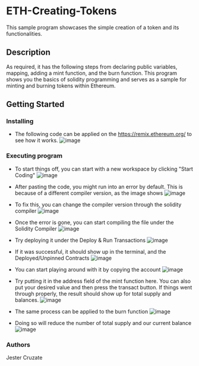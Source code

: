 # ETH-Creating-Tokens
This sample program showcases the simple creation of a token and its functionalities.
## Description
As required, it has the following steps from declaring public variables, mapping, adding a mint function, and the burn function. This program shows you the basics of solidity programming and serves as a sample for minting and burning tokens within Ethereum.

## Getting Started

### Installing
* The following code can be applied on the https://remix.ethereum.org/ to see how it works.
  ![image](https://github.com/pantofu/ETH-Creating-Tokens/assets/104056079/864a1c49-a272-4a18-b9c6-0acfcf730236)

### Executing program
* To start things off, you can start with a new workspace by clicking "Start Coding"
  ![image](https://github.com/pantofu/ETH-Creating-Tokens/assets/104056079/74457996-10f8-4aa0-b492-d29bcebaf907)

* After pasting the code, you might run into an error by default. This is because of a different compiler version, as the image shows
   ![image](https://github.com/pantofu/ETH-Creating-Tokens/assets/104056079/9a7f0409-cd1a-4ac1-871b-7046b2afe176)

* To fix this, you can change the compiler version through the solidity compiler
  ![image](https://github.com/pantofu/ETH-Creating-Tokens/assets/104056079/a4ee1173-cf81-42c9-a424-d61e1155a95f)
 
* Once the error is gone, you can start compiling the file under the Solidity Compiler
  ![image](https://github.com/pantofu/ETH-Creating-Tokens/assets/104056079/f43e1b24-ea6a-4e5d-abd1-1d756d557582)

* Try deploying it under the Deploy & Run Transactions
  ![image](https://github.com/pantofu/ETH-Creating-Tokens/assets/104056079/70f646be-93fe-4128-b786-262ca72a4079)

* If it was successful, it should show up in the terminal, and the Deployed/Unpinned Contracts
  ![image](https://github.com/pantofu/ETH-Creating-Tokens/assets/104056079/3548187a-7dfb-4711-9bfd-cc1281687ad3)

* You can start playing around with it by copying the account
  ![image](https://github.com/pantofu/ETH-Creating-Tokens/assets/104056079/2f8f92f2-befe-47fa-8b8a-7132b3ebd4ca)

* Try putting it in the address field of the mint function here. You can also put your desired value and then press the transact button. If things went through properly, the result should show up for total supply and balances.
  ![image](https://github.com/pantofu/ETH-Creating-Tokens/assets/104056079/dad2c9e6-7ddf-4026-bb52-3f5835487048)
 
* The same process can be applied to the burn function
  ![image](https://github.com/pantofu/ETH-Creating-Tokens/assets/104056079/b7e29b2e-7428-4862-aa66-35b01a61779d)

* Doing so will reduce the number of total supply and our current balance
  ![image](https://github.com/pantofu/ETH-Creating-Tokens/assets/104056079/7f2ff633-0668-4a0b-9f06-1b1fb3109d28)

### Authors
Jester Cruzate
